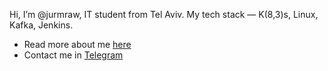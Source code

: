 Hi, I’m @jurmraw, IT student from Tel Aviv. My tech stack — K(8,3)s, Linux, Kafka, Jenkins.
 - Read more about me [here](https://www.hbo.com/the-wire)
 - Contact me in [Telegram](https://t.me/jyrmruw)
